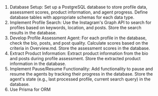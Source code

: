 1. Database Setup: Set up a PostgreSQL database to store profile data, assessment scores, product information, and agent progress. Define database tables with appropriate schemas for each data type.
2. Implement Profile Search: Use the Instagram's Graph API to search for profiles based on keywords, location, and posts. Store the search results in the database.
3. Develop Profile Assessment Agent: For each profile in the database, check the bio, posts, and post quality. Calculate scores based on the criteria in Overview.md. Store the assessment scores in the database.
4. Extract Product Information: Extract product information from the bio and posts during profile assessment. Store the extracted product information in the database.
5. Implement Pause/Resume Functionality: Add functionality to pause and resume the agents by tracking their progress in the database. Store the agent's state (e.g., last processed profile, current search query) in the database.
6. Use Prisma for ORM
